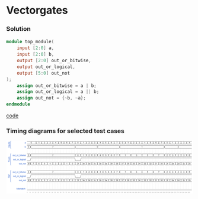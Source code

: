 # Vectorgates
### Solution
```Verilog
module top_module( 
    input [2:0] a,
    input [2:0] b,
    output [2:0] out_or_bitwise,
    output out_or_logical,
    output [5:0] out_not
);
    assign out_or_bitwise = a | b;
    assign out_or_logical = a || b;
    assign out_not = {~b, ~a};
endmodule
```
[code](./14.v)

### Timing diagrams for selected test cases
![result](./result.png)
